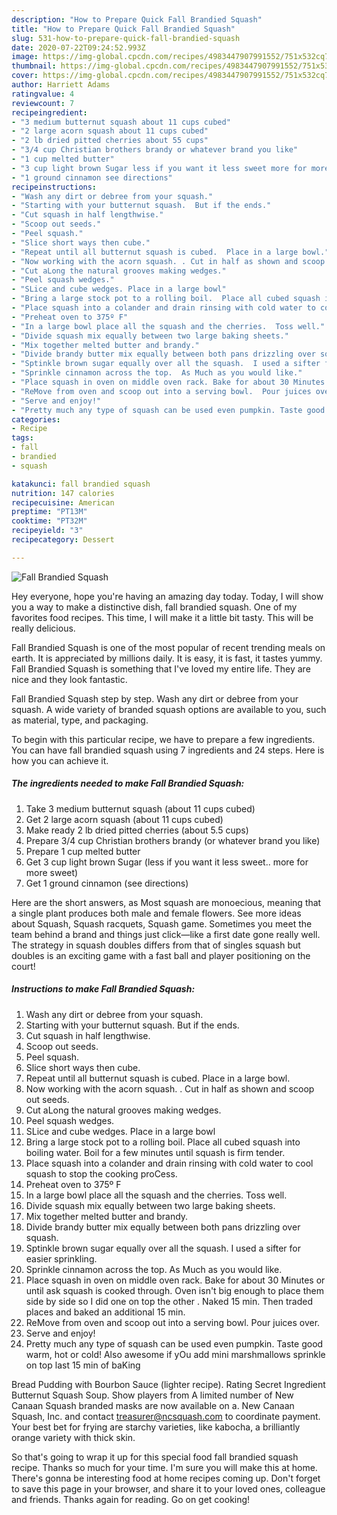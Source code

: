 ```yaml
---
description: "How to Prepare Quick Fall Brandied Squash"
title: "How to Prepare Quick Fall Brandied Squash"
slug: 531-how-to-prepare-quick-fall-brandied-squash
date: 2020-07-22T09:24:52.993Z
image: https://img-global.cpcdn.com/recipes/4983447907991552/751x532cq70/fall-brandied-squash-recipe-main-photo.jpg
thumbnail: https://img-global.cpcdn.com/recipes/4983447907991552/751x532cq70/fall-brandied-squash-recipe-main-photo.jpg
cover: https://img-global.cpcdn.com/recipes/4983447907991552/751x532cq70/fall-brandied-squash-recipe-main-photo.jpg
author: Harriett Adams
ratingvalue: 4
reviewcount: 7
recipeingredient:
- "3 medium butternut squash about 11 cups cubed"
- "2 large acorn squash about 11 cups cubed"
- "2 lb dried pitted cherries about 55 cups"
- "3/4 cup Christian brothers brandy or whatever brand you like"
- "1 cup melted butter"
- "3 cup light brown Sugar less if you want it less sweet more for more sweet"
- "1 ground cinnamon see directions"
recipeinstructions:
- "Wash any dirt or debree from your squash."
- "Starting with your butternut squash.  But if the ends."
- "Cut squash in half lengthwise."
- "Scoop out seeds."
- "Peel squash."
- "Slice short ways then cube."
- "Repeat until all butternut squash is cubed.  Place in a large bowl."
- "Now working with the acorn squash. . Cut in half as shown and scoop out seeds."
- "Cut aLong the natural grooves making wedges."
- "Peel squash wedges."
- "SLice and cube wedges. Place in a large bowl"
- "Bring a large stock pot to a rolling boil.  Place all cubed squash into boiling water.  Boil for a few minutes until squash is firm tender."
- "Place squash into a colander and drain rinsing with cold water to cool squash to stop the cooking proCess."
- "Preheat oven to 375º F"
- "In a large bowl place all the squash and the cherries.  Toss well."
- "Divide squash mix equally between two large baking sheets."
- "Mix together melted butter and brandy."
- "Divide brandy butter mix equally between both pans drizzling over squash."
- "Sptinkle brown sugar equally over all the squash.  I used a sifter for easier sprinkling."
- "Sprinkle cinnamon across the top.  As Much as you would like."
- "Place squash in oven on middle oven rack. Bake for about 30 Minutes or until ask squash is cooked through. Oven isn&#39;t big enough to place them side by side so I did one on top the other . Naked 15 min.  Then traded places and baked an additional 15 min."
- "ReMove from oven and scoop out into a serving bowl.  Pour juices over."
- "Serve and enjoy!"
- "Pretty much any type of squash can be used even pumpkin. Taste good warm, hot or cold! Also awesome if yOu add mini marshmallows sprinkle on top last 15 min of baKing"
categories:
- Recipe
tags:
- fall
- brandied
- squash

katakunci: fall brandied squash 
nutrition: 147 calories
recipecuisine: American
preptime: "PT13M"
cooktime: "PT32M"
recipeyield: "3"
recipecategory: Dessert

---
```



![Fall Brandied Squash](https://img-global.cpcdn.com/recipes/4983447907991552/751x532cq70/fall-brandied-squash-recipe-main-photo.jpg)

Hey everyone, hope you're having an amazing day today. Today, I will show you a way to make a distinctive dish, fall brandied squash. One of my favorites food recipes. This time, I will make it a little bit tasty. This will be really delicious.

Fall Brandied Squash is one of the most popular of recent trending meals on earth. It is appreciated by millions daily. It is easy, it is fast, it tastes yummy. Fall Brandied Squash is something that I've loved my entire life. They are nice and they look fantastic.

Fall Brandied Squash step by step. Wash any dirt or debree from your squash. A wide variety of branded squash options are available to you, such as material, type, and packaging.


To begin with this particular recipe, we have to prepare a few ingredients. You can have fall brandied squash using 7 ingredients and 24 steps. Here is how you can achieve it.

<!--inarticleads1-->

##### The ingredients needed to make Fall Brandied Squash:

1. Take 3 medium butternut squash (about 11 cups cubed)
1. Get 2 large acorn squash (about 11 cups cubed)
1. Make ready 2 lb dried pitted cherries (about 5.5 cups)
1. Prepare 3/4 cup Christian brothers brandy (or whatever brand you like)
1. Prepare 1 cup melted butter
1. Get 3 cup light brown Sugar (less if you want it less sweet.. more for more sweet)
1. Get 1 ground cinnamon (see directions)


Here are the short answers, as Most squash are monoecious, meaning that a single plant produces both male and female flowers. See more ideas about Squash, Squash racquets, Squash game. Sometimes you meet the team behind a brand and things just click—like a first date gone really well. The strategy in squash doubles differs from that of singles squash but doubles is an exciting game with a fast ball and player positioning on the court! 

<!--inarticleads2-->

##### Instructions to make Fall Brandied Squash:

1. Wash any dirt or debree from your squash.
1. Starting with your butternut squash.  But if the ends.
1. Cut squash in half lengthwise.
1. Scoop out seeds.
1. Peel squash.
1. Slice short ways then cube.
1. Repeat until all butternut squash is cubed.  Place in a large bowl.
1. Now working with the acorn squash. . Cut in half as shown and scoop out seeds.
1. Cut aLong the natural grooves making wedges.
1. Peel squash wedges.
1. SLice and cube wedges. Place in a large bowl
1. Bring a large stock pot to a rolling boil.  Place all cubed squash into boiling water.  Boil for a few minutes until squash is firm tender.
1. Place squash into a colander and drain rinsing with cold water to cool squash to stop the cooking proCess.
1. Preheat oven to 375º F
1. In a large bowl place all the squash and the cherries.  Toss well.
1. Divide squash mix equally between two large baking sheets.
1. Mix together melted butter and brandy.
1. Divide brandy butter mix equally between both pans drizzling over squash.
1. Sptinkle brown sugar equally over all the squash.  I used a sifter for easier sprinkling.
1. Sprinkle cinnamon across the top.  As Much as you would like.
1. Place squash in oven on middle oven rack. Bake for about 30 Minutes or until ask squash is cooked through. Oven isn&#39;t big enough to place them side by side so I did one on top the other . Naked 15 min.  Then traded places and baked an additional 15 min.
1. ReMove from oven and scoop out into a serving bowl.  Pour juices over.
1. Serve and enjoy!
1. Pretty much any type of squash can be used even pumpkin. Taste good warm, hot or cold! Also awesome if yOu add mini marshmallows sprinkle on top last 15 min of baKing


Bread Pudding with Bourbon Sauce (lighter recipe). Rating Secret Ingredient Butternut Squash Soup. Show players from A limited number of New Canaan Squash branded masks are now available on a. New Canaan Squash, Inc. and contact treasurer@ncsquash.com to coordinate payment. Your best bet for frying are starchy varieties, like kabocha, a brilliantly orange variety with thick skin. 

So that's going to wrap it up for this special food fall brandied squash recipe. Thanks so much for your time. I'm sure you will make this at home. There's gonna be interesting food at home recipes coming up. Don't forget to save this page in your browser, and share it to your loved ones, colleague and friends. Thanks again for reading. Go on get cooking!
